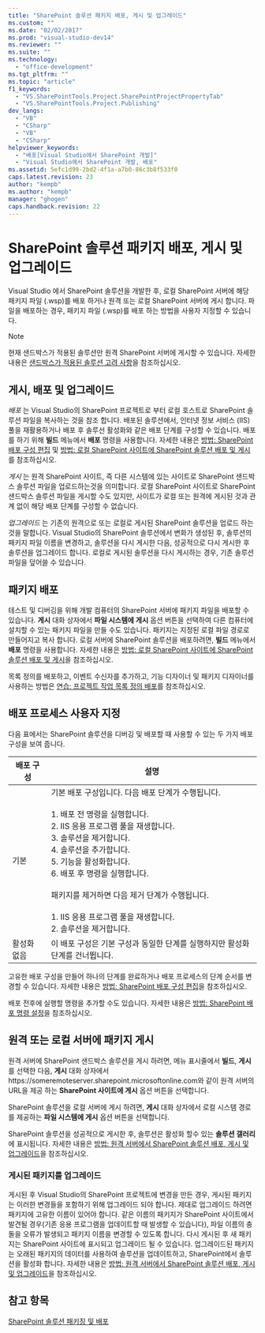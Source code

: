 ```yaml
---
title: "SharePoint 솔루션 패키지 배포, 게시 및 업그레이드"
ms.custom: ""
ms.date: "02/02/2017"
ms.prod: "visual-studio-dev14"
ms.reviewer: ""
ms.suite: ""
ms.technology: 
  - "office-development"
ms.tgt_pltfrm: ""
ms.topic: "article"
f1_keywords: 
  - "VS.SharePointTools.Project.SharePointProjectPropertyTab"
  - "VS.SharePointTools.Project.Publishing"
dev_langs: 
  - "VB"
  - "CSharp"
  - "VB"
  - "CSharp"
helpviewer_keywords: 
  - "배포[Visual Studio에서 SharePoint 개발]"
  - "Visual Studio에서 SharePoint 개발, 배포"
ms.assetid: 5efc1d99-2bd2-4f1a-a7b0-86c3b8f533f0
caps.latest.revision: 23
author: "kempb"
ms.author: "kempb"
manager: "ghogen"
caps.handback.revision: 22
---
```

# SharePoint 솔루션 패키지 배포, 게시 및 업그레이드
  Visual Studio 에서 SharePoint 솔루션을 개발한 후, 로컬 SharePoint 서버에 해당 패키지 파일 \(.wsp\)를 배포 하거나 원격 또는 로컬 SharePoint 서버에 게시 합니다.  파일을 배포하는 경우, 패키지 파일 \(.wsp\)를 배포 하는 방법을 사용자 지정할 수 있습니다.  
  
> [!NOTE]  
>  현재 샌드박스가 적용된 솔루션만 원격 SharePoint 서버에 게시할 수 있습니다.  자세한 내용은 [샌드박스가 적용된 솔루션 고려 사항](../sharepoint/sandboxed-solution-considerations.md)을 참조하십시오.  
  
## 게시, 배포 및 업그레이드  
 *배포* 는 Visual Studio의 SharePoint 프로젝트로 부터 로컬 호스트로 SharePoint 솔루션 파일을 복사하는 것을 참조 합니다.  배포된 솔루션에서, 인터넷 정보 서비스 \(IIS\) 풀을 재활용하거나 배포 후 솔루선 활성화와 같은 배포 단계를 구성할 수 있습니다.  배포를 하기 위해 **빌드** 메뉴에서 **배포** 명령을 사용합니다.  자세한 내용은 [방법: SharePoint 배포 구성 편집](../sharepoint/how-to-edit-a-sharepoint-deployment-configuration.md) 및 [방법: 로컬 SharePoint 사이트에 SharePoint 솔루션 배포 및 게시](../sharepoint/how-to-deploy-and-publish-a-sharepoint-solution-to-a-local-sharepoint-site.md)를 참조하십시오.  
  
 *게시* 는 원격 SharePoint 사이트, 즉 다른 시스템에 있는 사이트로 SharePoint 샌드박스 솔루션 파일을 업로드하는것을 의미합니다.  로컬 SharePoint 사이트로 SharePoint 샌드박스 솔루션 파일을 게시할 수도 있지만, 사이트가 로컬 또는 원격에 게시된 것과 관계 없이 해당 배포 단계를 구성할 수 없습니다.  
  
 *업그레이드* 는 기존의 원격으로 또는 로컬로 게시된 SharePoint 솔루션을 업로드 하는것을 말합니다.  Visual Studio의 SharePoint 솔루션에서 변화가 생성된 후, 솔루션의 패키지 파일 이름을 변경하고, 솔루션을 다시 게시한 다음, 성공적으로 다시 게시한 후 솔루션을 업그레이드 합니다.  로컬로 게시된 솔루션을 다시 게시하는 경우, 기존 솔루션 파일을 덮어쓸 수 있습니다.  
  
## 패키지 배포  
 테스트 및 디버깅을 위해 개발 컴퓨터의 SharePoint 서버에 패키지 파일을 배포할 수 있습니다.  **게시** 대화 상자에서 **파일 시스템에 게시** 옵션 버튼을 선택하여 다른 컴퓨터에 설치할 수 있는 패키지 파일을 만들 수도 있습니다.  패키지는 지정된 로컬 파일 경로로 만들어지고 복사 합니다.  로컬 서버에 SharePoint 솔루션을 배포하려면, **빌드** 메뉴에서 **배포** 명령을 사용합니다.  자세한 내용은 [방법: 로컬 SharePoint 사이트에 SharePoint 솔루션 배포 및 게시](../sharepoint/how-to-deploy-and-publish-a-sharepoint-solution-to-a-local-sharepoint-site.md)을 참조하십시오.  
  
 목록 정의를 배포하고, 이벤트 수신자를 추가하고, 기능 디자이너 및 패키지 디자이너를 사용하는 방법은 [연습: 프로젝트 작업 목록 정의 배포](../sharepoint/walkthrough-deploying-a-project-task-list-definition.md)를 참조하십시오.  
  
## 배포 프로세스 사용자 지정  
 다음 표에서는 SharePoint 솔루션을 디버깅 및 배포할 때 사용할 수 있는 두 가지 배포 구성을 보여 줍니다.  
  
|배포 구성|설명|  
|-----------|--------|  
|기본|기본 배포 구성입니다.  다음 배포 단계가 수행됩니다.<br /><br /> 1.  배포 전 명령을 실행합니다.<br />2.  IIS 응용 프로그램 풀을 재생합니다.<br />3.  솔루션을 제거합니다.<br />4.  솔루션을 추가합니다.<br />5.  기능을 활성화합니다.<br />6.  배포 후 명령을 실행합니다.<br /><br /> 패키지를 제거하면 다음 제거 단계가 수행됩니다.<br /><br /> 1.  IIS 응용 프로그램 풀을 재생합니다.<br />2.  솔루션을 제거합니다.|  
|활성화 없음|이 배포 구성은 기본 구성과 동일한 단계를 실행하지만 활성화 단계를 건너뜁니다.|  
  
 고유한 배포 구성을 만들어 하나의 단계를 완료하거나 배포 프로세스의 단계 순서를 변경할 수 있습니다.  자세한 내용은 [방법: SharePoint 배포 구성 편집](../sharepoint/how-to-edit-a-sharepoint-deployment-configuration.md)을 참조하십시오.  
  
 배포 전후에 실행할 명령을 추가할 수도 있습니다.  자세한 내용은 [방법: SharePoint 배포 명령 설정](../sharepoint/how-to-set-sharepoint-deployment-commands.md)을 참조하십시오.  
  
## 원격 또는 로컬 서버에 패키지 게시  
 원격 서버에 SharePoint 샌드박스 솔루션을 게시 하려면, 메뉴 표시줄에서 **빌드**, **게시**를 선택한 다음, **게시** 대화 상자에서 https:\/\/someremoteserver.sharepoint.microsoftonline.com와 같이 원격 서버의 URL을 제공 하는 **SharePoint 사이트에 게시** 옵션 버튼을 선택합니다.  
  
 SharePoint 솔루션을 로컬 서버에 게시 하려면, **게시** 대화 상자에서 로컬 시스템 경로를 제공하는 **파일 시스템에 게시** 옵션 버튼을 선택합니다.  
  
 SharePoint 솔루션을 성공적으로 게시한 후, 솔루션은 활성화 할수 있는 **솔루션 갤러리** 에 표시됩니다.  자세한 내용은 [방법: 원격 서버에서 SharePoint 솔루션 배포, 게시 및 업그레이드](../sharepoint/how-to-deploy-publish-and-upgrade-sharepoint-solutions-on-a-remote-server.md)을 참조하십시오.  
  
### 게시된 패키지를 업그레이드  
 게시된 후 Visual Studio의 SharePoint 프로젝트에 변경을 만든 경우, 게시된 패키지는 이러한 변경들을 포함하기 위해 업그레이드 되야 합니다.  제대로 업그레이드 하려면 패키지에 고유한 이름이 있어야 합니다.  같은 이름의 패키지가 SharePoint 사이트에서 발견될 경우\(기존 응용 프로그램을 업데이트할 때 발생할 수 있습니다\), 파일 이름의 충돌을 오류가 발생되고 패키지 이름을 변경할 수 있도록 합니다.  다시 게시된 후 새 패키지는 SharePoint 사이트에 표시되고 업그레이드 될 수 있습니다.  업그레이드된 패키지는 오래된 패키지의 데이터를 사용하여 솔루션을 업데이트하고, SharePoint에서 솔루션을 활성화 합니다.  자세한 내용은 [방법: 원격 서버에서 SharePoint 솔루션 배포, 게시 및 업그레이드](../sharepoint/how-to-deploy-publish-and-upgrade-sharepoint-solutions-on-a-remote-server.md)을 참조하십시오.  
  
## 참고 항목  
 [SharePoint 솔루션 패키징 및 배포](../sharepoint/packaging-and-deploying-sharepoint-solutions.md)  
  
  
